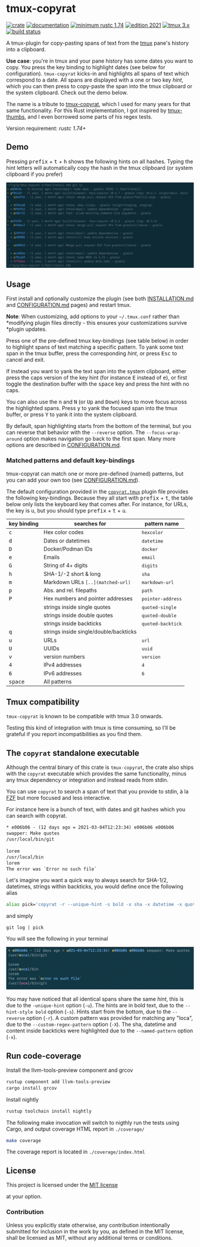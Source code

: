 # tmux-copyrat

[![crate](https://img.shields.io/crates/v/copyrat.svg)](https://crates.io/crates/copyrat)
[![documentation](https://docs.rs/copyrat/badge.svg)](https://docs.rs/copyrat)
[![minimum rustc 1.74](https://img.shields.io/badge/rustc-1.74+-blue.svg)](https://rust-lang.github.io/rfcs/2495-min-rust-version.html)
[![edition 2021](https://img.shields.io/badge/edition-2021-blue.svg)](https://doc.rust-lang.org/edition-guide/rust-2021/index.html)
[![tmux 3.x](https://img.shields.io/badge/tmux-3.0+-blue.svg)](https://tmux.github.io)
[![build status](https://github.com/graelo/tmux-copyrat/actions/workflows/essentials.yml/badge.svg)](https://github.com/graelo/tmux-copyrat/actions)

<!-- cargo-sync-readme start -->

A tmux-plugin for copy-pasting spans of text from the [tmux] pane's history
into a clipboard.

**Use case**: you're in tmux and your pane history has some dates you want to
copy. You press the key binding to highlight dates (see below for
configuration). `tmux-copyrat` kicks-in and highlights all spans of text which
correspond to a date. All spans are displayed with a one or two key _hint_,
which you can then press to copy-paste the span into the tmux clipboard or the
system clipboard. Check out the demo below.

The name is a tribute to [tmux-copyrat], which I used for many years for that
same functionality. For this Rust implementation, I got inspired by
[tmux-thumbs], and I even borrowed some parts of his regex tests.

Version requirement: _rustc 1.74+_

## Demo

Pressing <kbd>prefix</kbd> + <kbd>t</kbd> + <kbd>h</kbd> shows the following
hints on all hashes. Typing the hint letters will automatically copy the
hash in the tmux clipboard (or system clipboard if you prefer)

![[tmux-copyrat-hashes.png](images/tmux-copyrat-hashes.png)](images/tmux-copyrat-hashes.png)

## Usage

First install and optionally customize the plugin (see both [INSTALLATION.md]
and [CONFIGURATION.md] pages) and restart tmux.

**Note**: When customizing, add options to your `~/.tmux.conf` rather than
*modifying plugin files directly - this ensures your customizations survive
*plugin updates.

Press one of the pre-defined tmux key-bindings (see table below) in order to
highlight spans of text matching a specific pattern. To yank some text span in
the tmux buffer, press the corresponding _hint_, or press <kbd>Esc</kbd> to
cancel and exit.

If instead you want to yank the text span into the system clipboard, either
press the caps version of the key hint (for instance <kbd>E</kbd> instead of
<kbd>e</kbd>), or first toggle the destination buffer with the <kbd>space</kbd>
key and press the hint with no caps.

You can also use the <kbd>n</kbd> and <kbd>N</kbd> (or <kbd>Up</kbd> and
<kbd>Down</kbd>) keys to move focus across the highlighted spans. Press
<kbd>y</kbd> to yank the focused span into the tmux buffer, or press
<kbd>Y</kbd> to yank it into the system clipboard.

By default, span highlighting starts from the bottom of the terminal, but you
can reverse that behavior with the `--reverse` option. The
`--focus-wrap-around` option makes navigation go back to the first span. Many
more options are described in [CONFIGURATION.md].

### Matched patterns and default key-bindings

tmux-copyrat can match one or more pre-defined (named) patterns, but you can
add your own too (see [CONFIGURATION.md]).

The default configuration provided in the [`copyrat.tmux`](copyrat.tmux) plugin
file provides the following key-bindings. Because they all start with
<kbd>prefix</kbd> + <kbd>t</kbd>, the table below only lists the keyboard key
that comes after. For instance, for URLs, the key is <kbd>u</kbd>, but you
should type <kbd>prefix</kbd> + <kbd>t</kbd> + <kbd>u</kbd>.

| key binding      | searches for                           | pattern name      |
| ---              | ---                                    | ---               |
| <kbd>c</kbd>     | Hex color codes                        | `hexcolor`        |
| <kbd>d</kbd>     | Dates or datetimes                     | `datetime`        |
| <kbd>D</kbd>     | Docker/Podman IDs                      | `docker`          |
| <kbd>e</kbd>     | Emails                                 | `email`           |
| <kbd>G</kbd>     | String of 4+ digits                    | `digits`          |
| <kbd>h</kbd>     | SHA-1/-2 short & long                  | `sha`             |
| <kbd>m</kbd>     | Markdown URLs `[..](matched-url)`      | `markdown-url`    |
| <kbd>p</kbd>     | Abs. and rel. filepaths                | `path`            |
| <kbd>P</kbd>     | Hex numbers and pointer addresses      | `pointer-address` |
|                  | strings inside single quotes           | `quoted-single`   |
|                  | strings inside double quotes           | `quoted-double`   |
|                  | strings inside backticks               | `quoted-backtick` |
| <kbd>q</kbd>     | strings inside single/double/backticks |                   |
| <kbd>u</kbd>     | URLs                                   | `url`             |
| <kbd>U</kbd>     | UUIDs                                  | `uuid`            |
| <kbd>v</kbd>     | version numbers                        | `version`         |
| <kbd>4</kbd>     | IPv4 addresses                         | `4`               |
| <kbd>6</kbd>     | IPv6 addresses                         | `6`               |
| <kbd>space</kbd> | All patterns                           |                   |

## Tmux compatibility

`tmux-copyrat` is known to be compatible with tmux 3.0 onwards.

Testing this kind of integration with tmux is time consuming, so I'll be
grateful if you report incompatibilities as you find them.

## The `copyrat` standalone executable

Although the central binary of this crate is `tmux-copyrat`, the crate also
ships with the `copyrat` executable which provides the same functionality,
minus any tmux dependency or integration and instead reads from stdin.

You can use `copyrat` to search a span of text that you provide to stdin, à la
[FZF] but more focused and less interactive.

For instance here is a bunch of text, with dates and git hashes which you can
search with copyrat.

```text
* e006b06 - (12 days ago = 2021-03-04T12:23:34) e006b06 e006b06 swapper: Make quotes
/usr/local/bin/git

lorem
/usr/local/bin
lorem
The error was `Error no such file`
```

Let's imagine you want a quick way to always search for SHA-1/2, datetimes, strings within backticks, you would define once the following alias

```zsh
alias pick='copyrat -r --unique-hint -s bold -x sha -x datetime -x quoted-backtick | pbcopy'
```

and simply

```console
git log | pick
```

You will see the following in your terminal

![[copyrat-output.png](images/copyrat-output.png)](images/copyrat-output.png)

You may have noticed that all identical spans share the same _hint_, this is
due to the `-unique-hint` option (`-u`). The hints are in bold text, due to the
`--hint-style bold` option (`-s`). Hints start from the bottom, due to the
`--reverse` option (`-r`). A custom pattern was provided for matching any
"loca", due to the `--custom-regex-pattern` option (`-X`). The sha, datetime
and content inside backticks were highlighted due to the `--named-pattern`
option (`-x`).

## Run code-coverage

Install the llvm-tools-preview component and grcov

```sh
rustup component add llvm-tools-preview
cargo install grcov
```

Install nightly

```sh
rustup toolchain install nightly
```

The following make invocation will switch to nigthly run the tests using
Cargo, and output coverage HTML report in `./coverage/`

```sh
make coverage
```

The coverage report is located in `./coverage/index.html`

## License

This project is licensed under the [MIT license]

at your option.

### Contribution

Unless you explicitly state otherwise, any contribution intentionally submitted
for inclusion in the work by you, as defined in the MIT license, shall
be licensed as MIT, without any additional terms or conditions.

[tmux]: https://tmux.github.io
[tmux-copyrat]: https://github.com/tmux-plugins/tmux-copycat
[CONFIGURATION.md]: CONFIGURATION.md
[INSTALLATION.md]: INSTALLATION.md
[tmux-thumbs]: https://crates.io/crates/tmux-thumbs
[FZF]: https://github.com/junegunn/fzf
[MIT license]: http://opensource.org/licenses/MIT


<!-- cargo-sync-readme end -->
